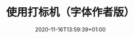 ---
title: "使用打标机（字体作者版）"
description: "使用打标机（字体作者版）"
lead: ""
date: 2020-11-16T13:59:39+01:00
lastmod: 2020-11-16T13:59:39+01:00
draft: false
images: []
menu:
  docs:
    parent: "mark_user"
    identifier: "foot_user"
weight: 15
---